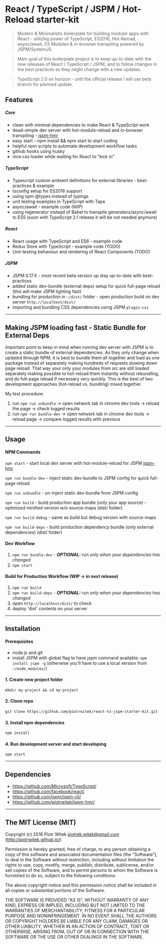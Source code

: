 # React / TypeScript / JSPM / Hot-Reload starter-kit
> Modern & Minimalistic boilerplate for building modular apps with React - utilizing power of TypeScript, ES2016, Hot-Reload, async/await, ES Modules & in-browser transpiling powered by JSPM/SystemJS.

> Main goal of this boilerplate project is to keep up-to-date with the new releases of React / TypeScript / JSPM, and to follow changes in the best practices as they might change with a new updates.

> TypeScript 2.0 on horizon - until the official release I will use beta branch for planned update.

## Features

##### Core
- clean with minimal dependencies to make React & TypeScript work
- dead-simple dev server with hot-module-reload and in-browser transpiling - [jspm-hmr](https://www.npmjs.com/package/jspm-hmr)
- easy start - npm install && npm start to start coding
- helpful npm scripts to automate development workflow tasks
- github hooks using husky
- nice css loader while waiting for React to "kick in"

##### TypeScript
- Typescript custom ambient definitions for external libraries - best-practices & example
- tsconfig setup for ES2016 support
- using npm @types instead of typings
- unit testing examples in TypeScript with Tape
- async/await - example code (WIP)
- using regenerator instead of Babel to transpile generators/async/await to ES5 (soon with TypeScript 2.1 release it will be not needed anymore)

##### React 
- React usage with TypeScript and ES6 - example code
- Redux Store with TypeScript - example code (TODO)
- Unit-testing behaviour and rendering of React Components (TODO)

##### JSPM
- JSPM 0.17.X - most recent beta version up stay up-to-date with best-practices
- added static dev-bundle (external deps) setup for quick full-page reload (this will make JSPM lighting fast)
- bundling for production in `~/dist/` folder - open production build on dev server `http://localhost/dist/`
- importing and bundling CSS dependencies using JSPM `plugin-css`

---

## Making JSPM loading fast - Static Bundle for External Deps
Important point to keep in mind when running dev server with JSPM is to create a static bundle of external dependencies. As they only change when updated through NPM, it is best to bundle them all together and load as one package instead of separately making hundreds of requests slowing down page reload.
That way your only your modules from src are still loaded separately making possible to hot-reload them instantly without rebundling, and do full-page reload if necessary very quickly. This is the best of two development approaches (hot-reload vs. bundling) mixed together.

My test procedure:

1. run `npm run unbundle` -> open network tab in chrome dev tools -> reload the page -> check logged results
2. run `npm run bundle-dev` -> open network tab in chrome dev tools -> reload page -> compare logged results with previous

---

## Usage

#### NPM Commands

`npm start` - start local dev server with hot-module-reload for JSPM [jspm-hmr](https://www.npmjs.com/package/jspm-hmr)

`npm run bundle-dev` - inject static dev-bundle to JSPM config for quick full-page reload

`npm run unbundle` - un-inject static dev-bundle from JSPM config

`npm run build` - build production app bundle (only your app source) - optimized minified version w/o source-maps (dist/ folder)

`npm run build-debug` - same as build but debug version with source-maps

`npm run build-deps` - build production dependency bundle (only external dependencies) (dist/ folder)

#### Dev Workflow
1. `npm run bundle-dev` - _**OPTIONAL:** run only when your dependencies has changed_
2. `npm start`

#### Build for Production Workflow (WIP -> in next release)
1. `npm run build`
2. `npm run build-deps` - _**OPTIONAL:** run only when your dependencies has changed_
3. open `http://localhost/dist/` to check
4. deploy 'dist' contents on your server

---

## Installation

#### Prerequisites
- node.js and git
- install JSPM with global flag to have jspm command available: `npm install jspm -g` (otherwise you'll have to use a local version from `~/node_modules/`)


#### 1. Create new project folder
    mkdir my-project && cd my-project

#### 2. Clone repo
    git clone https://github.com/piotrwitek/react-ts-jspm-starter-kit.git

#### 3. Install npm dependencies
    npm install

#### 4. Run development server and start developing
    npm start


---

## Dependencies
- https://github.com/Microsoft/TypeScript/
- https://github.com/facebook/react/
- https://github.com/jspm/jspm-cli/
- https://github.com/piotrwitek/jspm-hmr/

---

## The MIT License (MIT)

Copyright (c) 2016 Piotr Witek <piotrek.witek@gmail.com> (http://piotrwitek.github.io/)

Permission is hereby granted, free of charge, to any person obtaining a copy
of this software and associated documentation files (the "Software"), to deal
in the Software without restriction, including without limitation the rights
to use, copy, modify, merge, publish, distribute, sublicense, and/or sell
copies of the Software, and to permit persons to whom the Software is
furnished to do so, subject to the following conditions:

The above copyright notice and this permission notice shall be included in all
copies or substantial portions of the Software.

THE SOFTWARE IS PROVIDED "AS IS", WITHOUT WARRANTY OF ANY KIND, EXPRESS OR
IMPLIED, INCLUDING BUT NOT LIMITED TO THE WARRANTIES OF MERCHANTABILITY,
FITNESS FOR A PARTICULAR PURPOSE AND NONINFRINGEMENT. IN NO EVENT SHALL THE
AUTHORS OR COPYRIGHT HOLDERS BE LIABLE FOR ANY CLAIM, DAMAGES OR OTHER
LIABILITY, WHETHER IN AN ACTION OF CONTRACT, TORT OR OTHERWISE, ARISING FROM,
OUT OF OR IN CONNECTION WITH THE SOFTWARE OR THE USE OR OTHER DEALINGS IN THE
SOFTWARE.
